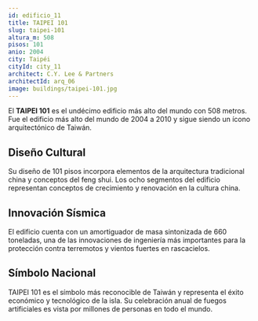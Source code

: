 ```yaml
---
id: edificio_11
title: TAIPEI 101
slug: taipei-101
altura_m: 508
pisos: 101
anio: 2004
city: Taipéi
cityId: city_11
architect: C.Y. Lee & Partners
architectId: arq_06
image: buildings/taipei-101.jpg
---
```


El **TAIPEI 101** es el undécimo edificio más alto del mundo con 508 metros. Fue el edificio más alto del mundo de 2004 a 2010 y sigue siendo un ícono arquitectónico de Taiwán.

## Diseño Cultural

Su diseño de 101 pisos incorpora elementos de la arquitectura tradicional china y conceptos del feng shui. Los ocho segmentos del edificio representan conceptos de crecimiento y renovación en la cultura china.

## Innovación Sísmica

El edificio cuenta con un amortiguador de masa sintonizada de 660 toneladas, una de las innovaciones de ingeniería más importantes para la protección contra terremotos y vientos fuertes en rascacielos.

## Símbolo Nacional

TAIPEI 101 es el símbolo más reconocible de Taiwán y representa el éxito económico y tecnológico de la isla. Su celebración anual de fuegos artificiales es vista por millones de personas en todo el mundo.
